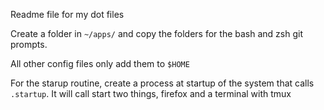 Readme file for my dot files

Create a folder in `~/apps/` and copy the folders for the bash and zsh git prompts.

All other config files only add them to `$HOME`

For the starup routine, create a process at startup of the system that calls `.startup`. It will call start two things, firefox and a terminal with tmux
